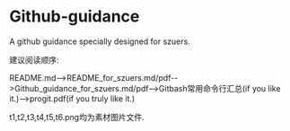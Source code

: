 # Github-guidance

A github guidance specially designed for szuers.

建议阅读顺序:

README.md-->README_for_szuers.md/pdf-->Github_guidance_for_szuers.md/pdf-->Gitbash常用命令行汇总(if you like it.)-->progit.pdf(if you truly like it.)

t1,t2,t3,t4,t5,t6.png均为素材图片文件.
